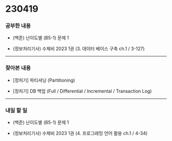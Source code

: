 # 230419

### 공부한 내용

- (백준) 난이도별 (B5-1) 문제 1

- (정보처리기사) 수제비 2023 1권 (3. 데이터 베이스 구축 ch.1 / 3-127)

---

### 찾아본 내용

- [정처기] 파티셔닝 (Partitioning)

- [정처기] DB 백업 (Full / Differential / Incremental / Transaction Log)

---

### 내일 할 일

- (백준) 난이도별 (B5-1) 문제 1

- (정보처리기사) 수제비 2023 1권 (4. 프로그래밍 언어 활용 ch.1 / 4-34)
